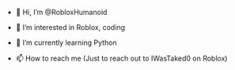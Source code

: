 - 👋 Hi, I’m @RobloxHumanoid
- 👀 I’m interested in Roblox, coding
- 🌱 I’m currently learning Python

- 📫 How to reach me (Just to reach out to IWasTaked0 on Roblox)

<!---
RobloxHumanoid/RobloxHumanoid is a ✨ special ✨ repository because its `README.md` (this file) appears on your GitHub profile.
You can click the Preview link to take a look at your changes.
--->
